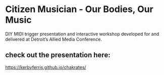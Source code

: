 # Citizen Musician - Our Bodies, Our Music

DIY MIDI trigger presentation and interactive workshop developed for and delivered at Detroit’s Allied Media Conference.

## check out the presentation here:
  https://kerbyferris.github.io/chakrates/
